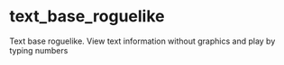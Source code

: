 # text_base_roguelike
Text base roguelike. View text information without graphics and play by typing numbers

